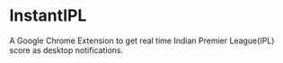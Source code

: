 # InstantIPL
A Google Chrome Extension to get real time Indian Premier League(IPL) score as desktop notifications.
